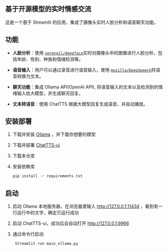  ## 基于开源模型的实时情感交流

这是一个基于 Streamlit 的应用，集成了摄像头实时人脸分析和语音聊天功能。

## 功能  

- **人脸分析**：使用 [`serengil/deepface`](https://github.com/serengil/deepface)实时对摄像头中的图像进行人脸分析，包括年龄、性别、种族和情绪检测等。
- **语音输入**：用户可以通过录音进行语音输入，使用 [`mozilla/DeepSpeech`](https://github.com/whitphx/streamlit-webrtc)将语音转换为文本。

- **聊天功能**：集成 Ollama API(OpenAI API), 将语音输入的文本以及检测到的情绪输入给大模型，并生成聊天回复。
- **文本转语音**：使用 ChatTTS 根据大模型回复生成语音，并自动播放。

##  安装部署 

1. 下载并安装 [Ollama](http://ollama.com) ，并下载你想要的模型

2. 下载并部署 [ChatTTS-ui](https://github.com/jianchang512/ChatTTS-ui/) 

3. 下载本仓库

4. 安装依赖库 

   ```bash
   pip install -r requirements.txt
   ```

## 启动

1. 启动 Ollama 本地服务器，在浏览器里输入 http://127.0.0.1:11434 ，看到有一行运行中的文字，确定已运行成功 

2. 启动 ChatTTS-ui，成功后会自动打开 http://127.0.0.1:9966   

3. 通过命令行启动

      ```bash
       Streamlit run main_ollama.py

  
